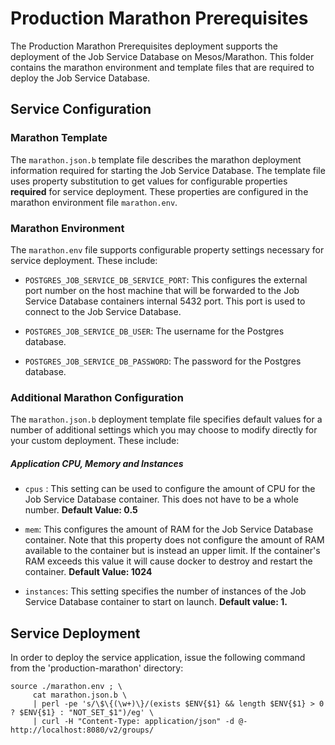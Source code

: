 # Production Marathon Prerequisites

The Production Marathon Prerequisites deployment supports the deployment of the Job Service Database on Mesos/Marathon. This folder contains the marathon environment and template files that are required to deploy the Job Service Database.

## Service Configuration

### Marathon Template
The `marathon.json.b` template file describes the marathon deployment information required for starting the Job Service Database. The template file uses property substitution to get values for configurable properties **required** for service deployment. These properties are configured in the marathon environment file `marathon.env`.

### Marathon Environment
The `marathon.env` file supports configurable property settings necessary for service deployment. These include:

- `POSTGRES_JOB_SERVICE_DB_SERVICE_PORT`: This configures the external port number on the host machine that will be forwarded to the Job Service Database containers internal 5432 port. This port is used to connect to the Job Service Database.

- `POSTGRES_JOB_SERVICE_DB_USER`: The username for the Postgres database.

- `POSTGRES_JOB_SERVICE_DB_PASSWORD`: The password for the Postgres database.

### Additional Marathon Configuration
The `marathon.json.b` deployment template file specifies default values for a number of additional settings which you may choose to modify directly for your custom deployment. These include:

##### Application CPU, Memory and Instances

- `cpus` : This setting can be used to configure the amount of CPU for the Job Service Database container. This does not have to be a whole number. **Default Value: 0.5**

- `mem`: This configures the amount of RAM for the Job Service Database container. Note that this property does not configure the amount of RAM available to the container but is instead an upper limit. If the container's RAM exceeds this value it will cause docker to destroy and restart the container. **Default Value: 1024**

- `instances`: This setting specifies the number of instances of the Job Service Database container to start on launch. **Default value: 1.**

## Service Deployment
In order to deploy the service application, issue the following command from the 'production-marathon' directory:

	source ./marathon.env ; \
	     cat marathon.json.b \
	     | perl -pe 's/\$\{(\w+)\}/(exists $ENV{$1} && length $ENV{$1} > 0 ? $ENV{$1} : "NOT_SET_$1")/eg' \
	     | curl -H "Content-Type: application/json" -d @- http://localhost:8080/v2/groups/
